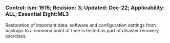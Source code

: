 ### Control: ism-1515; Revision: 3; Updated: Dec-22; Applicability: ALL; Essential Eight:ML3
<p>Restoration of important data, software and configuration settings from backups to a common point of time is tested as part of disaster recovery exercises.</p>
